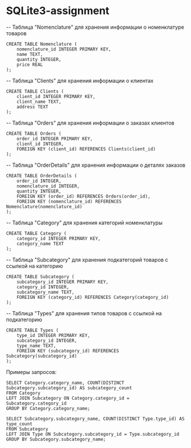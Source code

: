 # SQLite3-assignment

-- Таблица "Nomenclature" для хранения информации о номенклатуре товаров
```
CREATE TABLE Nomenclature (
    nomenclature_id INTEGER PRIMARY KEY,
    name TEXT,
    quantity INTEGER,
    price REAL
);
```
-- Таблица "Clients" для хранения информации о клиентах
```
CREATE TABLE Clients (
    client_id INTEGER PRIMARY KEY,
    client_name TEXT,
    address TEXT
);
```
-- Таблица "Orders" для хранения информации о заказах клиентов
```
CREATE TABLE Orders (
    order_id INTEGER PRIMARY KEY,
    client_id INTEGER,
    FOREIGN KEY (client_id) REFERENCES Clients(client_id)
);
```
-- Таблица "OrderDetails" для хранения информации о деталях заказов
```
CREATE TABLE OrderDetails (
    order_id INTEGER,
    nomenclature_id INTEGER,
    quantity INTEGER,
    FOREIGN KEY (order_id) REFERENCES Orders(order_id),
    FOREIGN KEY (nomenclature_id) REFERENCES Nomenclature(nomenclature_id)
);
```
-- Таблица "Category" для хранения категорий номенклатуры
```
CREATE TABLE Category (
    category_id INTEGER PRIMARY KEY,
    category_name TEXT
);
```
-- Таблица "Subcategory" для хранения подкатегорий товаров с ссылкой на категорию
```
CREATE TABLE Subcategory (
    subcategory_id INTEGER PRIMARY KEY,
    category_id INTEGER,
    subcategory_name TEXT,
    FOREIGN KEY (category_id) REFERENCES Category(category_id)
);
```
-- Таблица "Types" для хранения типов товаров с ссылкой на подкатегорию
```
CREATE TABLE Types (
    type_id INTEGER PRIMARY KEY,
    subcategory_id INTEGER,
    type_name TEXT,
    FOREIGN KEY (subcategory_id) REFERENCES Subcategory(subcategory_id)
);
```
Примеры запросов:
```
SELECT Category.category_name, COUNT(DISTINCT Subcategory.subcategory_id) AS subcategory_count
FROM Category
LEFT JOIN Subcategory ON Category.category_id = Subcategory.category_id
GROUP BY Category.category_name;
```
```
SELECT Subcategory.subcategory_name, COUNT(DISTINCT Type.type_id) AS type_count
FROM Subcategory
LEFT JOIN Type ON Subcategory.subcategory_id = Type.subcategory_id
GROUP BY Subcategory.subcategory_name;
```
